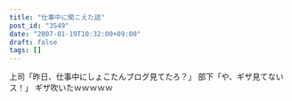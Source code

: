 ```yaml
---
title: "仕事中に聞こえた話"
post_id: "3549"
date: "2007-01-19T10:32:00+09:00"
draft: false
tags: []
---
```



上司「昨日、仕事中にしょこたんブログ見てたろ？」 部下「や、ギザ見てないス！」 ギザ吹いたｗｗｗｗｗ
